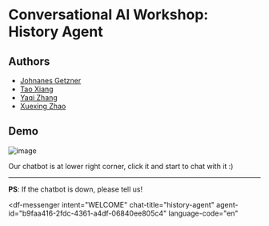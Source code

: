 # Conversational Al Workshop: History Agent


## Authors
- [Johnanes Getzner](https://github.com/JohannesGetzner)
- [Tao Xiang](https://github.com/yunshu67)
- [Yaqi Zhang](https://github.com/zhangyaqi20)
- [Xuexing Zhao](https://github.com/xuexingzxx)


## Demo
![image](https://user-images.githubusercontent.com/46348901/177001416-ec53bd39-4abc-4fe0-b26b-c4e02f573cba.png)

Our chatbot is at lower right corner, click it and start to chat with it :)

---

**PS**: If the chatbot is down, please tell us!




<script src="https://www.gstatic.com/dialogflow-console/fast/messenger/bootstrap.js?v=1"></script>
<df-messenger
  intent="WELCOME"
  chat-title="history-agent"
  agent-id="b9faa416-2fdc-4361-a4df-06840ee805c4"
  language-code="en"
></df-messenger>
